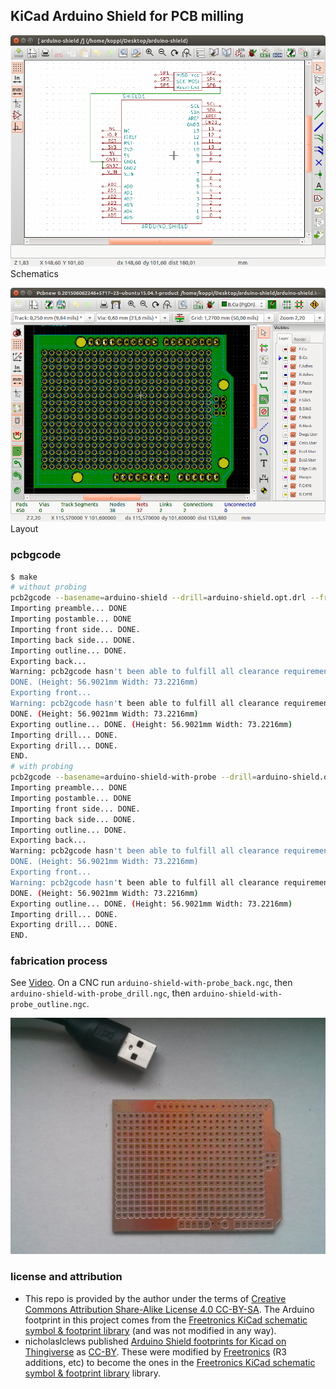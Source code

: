## KiCad Arduino Shield for PCB milling

![screen1](pics/20150608-004.png)
Schematics

![screen2](pics/20150608-005.png)
Layout

### pcbgcode

```bash
$ make
# without probing
pcb2gcode --basename=arduino-shield --drill=arduino-shield.opt.drl --front=arduino-shield-F_Cu.gbr --back=arduino-shield-B_Cu.gbr --outline=arduino-shield-Cmts_User.gbr --output-dir=. --postamble=postamble.ngc --preamble=preamble.ngc --dpi=1000 --metric=true --metricoutput=true --mirror-absolute=false --optimise=true --zchange=40.0000 --zero-start=true --zsafe=0.5000 --extra-passes=0 --mill-feed=600 --mill-speed=10000 --offset=1.0 --zwork=-0.075 --drill-feed=1000 --drill-front=false --drill-speed=20000 --milldrill=false --nog81=false --onedrill=true --zdrill=-2.0 --bridges=0.5000 --bridgesnum=2 --cut-feed=600 --cut-infeed=10.0000 --cut-speed=10000 --cutter-diameter=2.0000 --fill-outline=true --outline-width=0.2 --zbridges=-0.6000 --zcut=-1.6500 --al-back=false --al-front=false --al-probefeed=100 --al-x=5.0000 --al-y=5.0000 --software=LinuxCNC
Importing preamble... DONE
Importing postamble... DONE
Importing front side... DONE.
Importing back side... DONE.
Importing outline... DONE.
Exporting back... 
Warning: pcb2gcode hasn't been able to fulfill all clearance requirements and tried a best effort approach instead. You may want to check the g-code output and possibly use a smaller milling width.
DONE. (Height: 56.9021mm Width: 73.2216mm)
Exporting front... 
Warning: pcb2gcode hasn't been able to fulfill all clearance requirements and tried a best effort approach instead. You may want to check the g-code output and possibly use a smaller milling width.
DONE. (Height: 56.9021mm Width: 73.2216mm)
Exporting outline... DONE. (Height: 56.9021mm Width: 73.2216mm)
Importing drill... DONE.
Exporting drill... DONE.
END.
# with probing
pcb2gcode --basename=arduino-shield-with-probe --drill=arduino-shield.opt.drl --front=arduino-shield-F_Cu.gbr --back=arduino-shield-B_Cu.gbr --outline=arduino-shield-Cmts_User.gbr --output-dir=. --postamble=postamble.ngc --preamble=preamble.ngc --dpi=1000 --metric=true --metricoutput=true --mirror-absolute=false --optimise=true --zchange=40.0000 --zero-start=true --zsafe=0.5000 --extra-passes=0 --mill-feed=600 --mill-speed=10000 --offset=1.0 --zwork=-0.075 --drill-feed=1000 --drill-front=false --drill-speed=20000 --milldrill=false --nog81=false --onedrill=true --zdrill=-2.0 --bridges=0.5000 --bridgesnum=2 --cut-feed=600 --cut-infeed=10.0000 --cut-speed=10000 --cutter-diameter=2.0000 --fill-outline=true --outline-width=0.2 --zbridges=-0.6000 --zcut=-1.6500 --al-back=true --al-front=true --al-probefeed=100 --al-x=5.0000 --al-y=5.0000 --software=LinuxCNC
Importing preamble... DONE
Importing postamble... DONE
Importing front side... DONE.
Importing back side... DONE.
Importing outline... DONE.
Exporting back... 
Warning: pcb2gcode hasn't been able to fulfill all clearance requirements and tried a best effort approach instead. You may want to check the g-code output and possibly use a smaller milling width.
DONE. (Height: 56.9021mm Width: 73.2216mm)
Exporting front... 
Warning: pcb2gcode hasn't been able to fulfill all clearance requirements and tried a best effort approach instead. You may want to check the g-code output and possibly use a smaller milling width.
DONE. (Height: 56.9021mm Width: 73.2216mm)
Exporting outline... DONE. (Height: 56.9021mm Width: 73.2216mm)
Importing drill... DONE.
Exporting drill... DONE.
END.
```

### fabrication process

See [Video](https://www.youtube.com/watch?v=2nGcliWefek). On a CNC run ```arduino-shield-with-probe_back.ngc```, then ```arduino-shield-with-probe_drill.ngc```, then ```arduino-shield-with-probe_outline.ngc```.

![Fabricated Arduino Shield](pics/20150609-001.jpg)

### license and attribution

* This repo is provided by the author under the terms of [Creative Commons Attribution Share-Alike License 4.0 CC-BY-SA](https://creativecommons.org/licenses/by-sa/4.0/). The Arduino footprint in this project comes from the [Freetronics KiCad schematic symbol & footprint library](https://github.com/freetronics/freetronics_kicad_library) (and was not modified in any way).
* nicholaslclews published [Arduino Shield footprints for Kicad on Thingiverse](http://www.thingiverse.com/thing:9630) as [CC-BY](http://creativecommons.org/licenses/by/3.0/). These were modified by [Freetronics](https://github.com/freetronics) (R3 additions, etc) to become the ones in the [Freetronics KiCad schematic symbol & footprint library](https://github.com/freetronics/freetronics_kicad_library) library.
